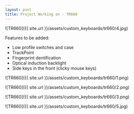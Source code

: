 ```yaml
---
layout: post
title: Project Working on - TR660
---
```



![TR660]({{ site.url }}/assets/custom_keyboards/tr660/4.jpg)

Features to be added:

* Low profile switches and case
* TrackPoint
* Fingerprint dentification
* Optical induction backlight
* Side keys in the front (clicky mouse keys)

<!--more-->

![TR660]({{ site.url }}/assets/custom_keyboards/tr660/1.png)

![TR660]({{ site.url }}/assets/custom_keyboards/tr660/2.png)

![TR660]({{ site.url }}/assets/custom_keyboards/tr660/3.png)

![TR660]({{ site.url }}/assets/custom_keyboards/tr660/5.jpg)

